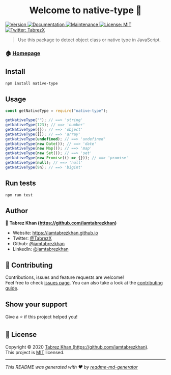 <h1 align="center">Welcome to native-type 👋</h1>
<p>
  <a href="https://www.npmjs.com/package/native-type" target="_blank">
    <img alt="Version" src="https://img.shields.io/npm/v/native-type.svg">
  </a>
  <a href="https://github.com/iamtabrezkhan/native-type#readme" target="_blank">
    <img alt="Documentation" src="https://img.shields.io/badge/documentation-yes-brightgreen.svg" />
  </a>
  <a href="https://github.com/iamtabrezkhan/native-type/graphs/commit-activity" target="_blank">
    <img alt="Maintenance" src="https://img.shields.io/badge/Maintained%3F-yes-green.svg" />
  </a>
  <a href="https://github.com/iamtabrezkhan/native-type/blob/master/LICENSE" target="_blank">
    <img alt="License: MIT" src="https://img.shields.io/github/license/iamtabrezkhan/native-type" />
  </a>
  <a href="https://twitter.com/TabrezX" target="_blank">
    <img alt="Twitter: TabrezX" src="https://img.shields.io/twitter/follow/TabrezX.svg?style=social" />
  </a>
</p>

> Use this package to detect object class or native type in JavaScript.

### 🏠 [Homepage](https://github.com/iamtabrezkhan/native-type#readme)

## Install

```sh
npm install native-type
```

## Usage

```js
const getNativeType = require("native-type");

getNativeType(""); // ==> 'string'
getNativeType(123); // ==> 'number'
getNativeType({}); // ==> 'object'
getNativeType([]); // ==> 'array'
getNativeType(undefined); // ==> 'undefined'
getNativeType(new Date()); // ==> 'date'
getNativeType(new Map()); // ==> 'map'
getNativeType(new Set()); // ==> 'set'
getNativeType(new Promise(() => {})); // ==> 'promise'
getNativeType(null); // ==> 'null'
getNativeType(9n); // ==> 'bigint'
```

## Run tests

```sh
npm run test
```

## Author

👤 **Tabrez Khan (https://github.com/iamtabrezkhan)**

- Website: https://iamtabrezkhan.github.io
- Twitter: [@TabrezX](https://twitter.com/TabrezX)
- Github: [@iamtabrezkhan](https://github.com/iamtabrezkhan)
- LinkedIn: [@iamtabrezkhan](https://linkedin.com/in/iamtabrezkhan)

## 🤝 Contributing

Contributions, issues and feature requests are welcome!<br />Feel free to check [issues page](https://github.com/iamtabrezkhan/native-type/issues). You can also take a look at the [contributing guide](https://github.com/iamtabrezkhan/native-type/blob/master/CONTRIBUTING.md).

## Show your support

Give a ⭐️ if this project helped you!

## 📝 License

Copyright © 2020 [Tabrez Khan (https://github.com/iamtabrezkhan)](https://github.com/iamtabrezkhan).<br />
This project is [MIT](https://github.com/iamtabrezkhan/native-type/blob/master/LICENSE) licensed.

---

_This README was generated with ❤️ by [readme-md-generator](https://github.com/kefranabg/readme-md-generator)_
